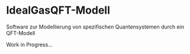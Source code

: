 # IdealGasQFT-Modell
Software zur Modellierung von spezifischen Quantensystemen durch ein QFT-Modell

Work in Progress...
